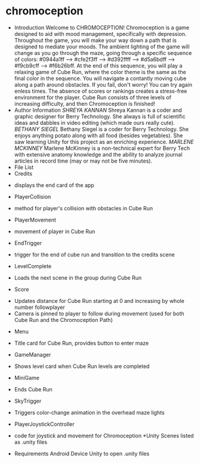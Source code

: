 # chromoception
 * Introduction
 Welcome to CHROMOCEPTION! Chromoception is a game designed to aid with mood management, specifically with depression. Throughout the game, you will make your way down a path that is designed to mediate your moods. The ambient lighting of the game will change as you go through the maze, going through a specific sequence of colors: #0944a1ff --> #cfe2f3ff --> #d392ffff --> #d5a6bdff --> #f9cb9cff --> #f6b26bff.
 At the end of this sequence, you will play a relaxing game of Cube Run, where the color theme is the same as the final color in the sequence. You will navigate a contantly moving cube along a path around obstacles. If you fail, don't worry! You can try again enless times. The absence of scores or rankings creates a stress-free environment for the player. Cube Run consists of three levels of increasing difficulty, and then Chromoception is finished!
 * Author Information
 *SHREYA KANNAN*
 Shreya Kannan is a coder and graphic designer for Berry Technology. She always is full of scientific ideas and dabbles in video editing (which made ours really cute).
 *BETHANY SIEGEL*
 Bethany Siegel is a coder for Berry Technology. She enjoys anything potato along with all food (besides vegetables). She saw learning Unity for this project as an enriching experience.
 *MARLENE MCKINNEY*
 Marlene McKinney is a non-technical expert for Berry Tech with extensive anatomy knowledge and the ability to analyze journal articles in record time (may or may not be five minutes).
* File List
* Credits
- displays the end card of the app
* PlayerCollision
- method for player's collision with obstacles in Cube Run
* PlayerMovement
- movement of player in Cube Run
* EndTrigger
- trigger for the end of cube run and transition to the credits scene
* LevelComplete
- Loads the next scene in the group during Cube Run
* Score
- Updates distance for Cube Run starting at 0 and increasing by whole number
followplayer
- Camera is pinned to player to follow during movement (used for both Cube Run and the Chromoception Path)
* Menu
- Title card for Cube Run, provides button to enter maze
* GameManager
- Shows level card when Cube Run levels are completed
* MiniGame
- Ends Cube Run
* SkyTrigger
- Triggers color-change animation in the overhead maze lights
* PlayerJoystickController
- code for joystick and movement for Chromoception
*Unity Scenes listed as .unity files
 * Requirements
 Android Device
 Unity to open .unity files
 
